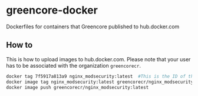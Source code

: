 # greencore-docker
Dockerfiles for containers that Greencore published to hub.docker.com

## How to

This is how to upload images to hub.docker.com. Please note that your user has to be associated with the organization ``greencorecr``.

```bash
docker tag 7f5917a813a9 nginx_modsecurity:latest  #This is the ID of the recently build image
docker image tag nginx_modsecurity:latest greencorecr/nginx_modsecurity:latest
docker image push greencorecr/nginx_modsecurity:latest
```

